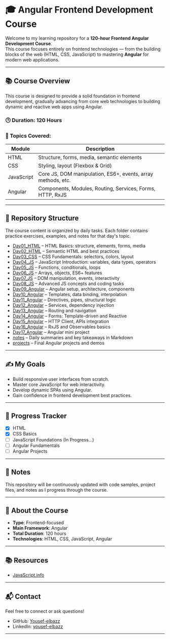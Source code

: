 # 🎓 Angular Frontend Development Course

Welcome to my learning repository for a **120-hour Frontend Angular Development Course**.  
This course focuses entirely on frontend technologies — from the building blocks of the web (HTML, CSS, JavaScript) to mastering **Angular** for modern web applications.

---

## 📚 Course Overview

This course is designed to provide a solid foundation in frontend development, gradually advancing from core web technologies to building dynamic and reactive web apps using Angular.

### 🕒 Duration: 120 Hours  
### 🧠 Topics Covered:

| Module        | Description                                                     |
|---------------|-----------------------------------------------------------------|
| HTML          | Structure, forms, media, semantic elements                      |
| CSS           | Styling, layout (Flexbox & Grid)                                |
| JavaScript    | Core JS, DOM manipulation, ES6+, events, array methods, etc.    |
| Angular       | Components, Modules, Routing, Services, Forms, HTTP, RxJS       |

---

## 📁 Repository Structure

The course content is organized by daily tasks. Each folder contains practice exercises, examples, and notes for that day's topic.

- [Day01_HTML](./Day-1-html) – HTML Basics: structure, elements, forms, media  
- [Day02_HTML](./Day-2-html) – Semantic HTML and best practices  
- [Day03_CSS](./Day-3-Css) – CSS Fundamentals: selectors, colors, layout  
- [Day04_JS](./Day-4-js) – JavaScript Introduction: variables, data types, operators  
- [Day05_JS](./Day-5-js) – Functions, conditionals, loops  
- [Day06_JS](./Day-6-js) – Arrays, objects, ES6+ features  
- [Day07_JS](./Day07_JS) – DOM manipulation, events, interactivity  
- [Day08_JS](./Day08_JS) – Advanced JS concepts and coding tasks  
- [Day09_Angular](./Day09_Angular) – Angular setup, architecture, components  
- [Day10_Angular](./Day10_Angular) – Templates, data binding, interpolation  
- [Day11_Angular](./Day11_Angular) – Directives, pipes, structural logic  
- [Day12_Angular](./Day12_Angular) – Services, dependency injection  
- [Day13_Angular](./Day13_Angular) – Routing and navigation  
- [Day14_Angular](./Day14_Angular) – Forms: Template-driven and Reactive  
- [Day15_Angular](./Day15_Angular) – HTTP Client, APIs integration  
- [Day16_Angular](./Day16_Angular) – RxJS and Observables basics  
- [Day17_Angular](./Day17_Angular) – Angular mini project  
- [notes](./notes) – Daily summaries and key takeaways in Markdown  
- [projects](./projects) – Final Angular projects and demos
  



---

## ✍️ My Goals

- Build responsive user interfaces from scratch.
- Master core JavaScript for web interactivity.
- Develop dynamic SPAs using Angular.
- Gain confidence in frontend development best practices.

---

## 🚧 Progress Tracker

- [x] HTML 
- [x] CSS Basics
- [ ] JavaScript Foundations (In Progress...)
- [ ] Angular Fundamentals
- [ ] Angular Projects

---

## 📌 Notes

This repository will be continuously updated with code samples, project files, and notes as I progress through the course.

---

## 🔗 About the Course

- **Type**: Frontend-focused
- **Main Framework**: Angular
- **Total Duration**: 120 hours
- **Technologies**: HTML, CSS, JavaScript, Angular

---
## 📚 Resources

- [JavaScript.info](https://javascript.info/)

---
## 📬 Contact

Feel free to connect or ask questions!

- GitHub: [Yousef-elbazz](https://github.com/Yousef-elbazz/)
- LinkedIn: [yousef-elbazz](https://www.linkedin.com/in/yousef-elbazz/)

---
